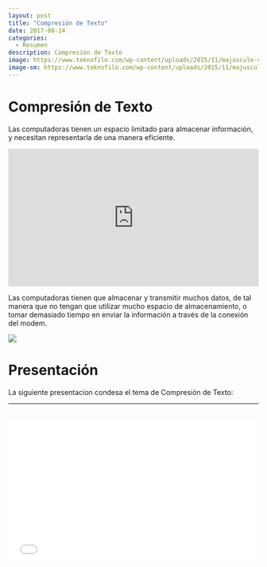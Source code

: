 ```yaml
---
layout: post
title: "Compresión de Texto"
date: 2017-08-24
categories:
  - Resumen
description: Compresión de Texto
image: https://www.teknofilo.com/wp-content/uploads/2015/11/majuscule-colorful-clippings-newspaper-the-english-the-letters1.jpg
image-sm: https://www.teknofilo.com/wp-content/uploads/2015/11/majuscule-colorful-clippings-newspaper-the-english-the-letters1.jpg
---
```


Compresión de Texto
===================

Las computadoras tienen un espacio limitado para almacenar información, y necesitan representarla de una manera eficiente.

<div style="width:100%;height:0;padding-bottom:55%;position:relative;"><iframe src="https://giphy.com/embed/QvwMDYpAMUm6Q" width="100%" height="100%" style="position:absolute" frameBorder="0" class="giphy-embed" allowFullScreen></iframe></div>

Las computadoras tienen que almacenar y transmitir muchos datos, de tal manera que no tengan que utilizar mucho espacio de almacenamiento, o tomar demasiado tiempo en enviar la información a través de la conexión del modem.

<img src="https://pics.me.me/cuando-tienes-el-almacenamiento-lleno-y-no-sabes-qu%C3%A9-memes-13814390.png">

# Presentación

La siguiente presentacion condesa el tema de Compresión de Texto:


<hr><br>
<div style="position: relative;
            padding-bottom: 56.25%;
            height: 0;
            overflow: hidden;">
  <iframe style="position: absolute;
                  top:0;
                  left: 0;
                  width: 100%;
                  height: 100%;"   src="//slides.com/marcoperez-1/compresion-de-texto/embed" width="576" height="420" scrolling="no" frameborder="0" webkitallowfullscreen mozallowfullscreen allowfullscreen></iframe>
</div>
